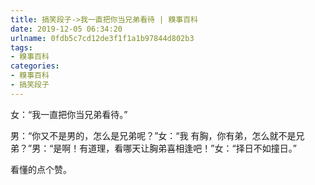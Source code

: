 ```yaml
---
title: 搞笑段子->我一直把你当兄弟看待 | 糗事百科
date: 2019-12-05 06:34:20
urlname: 0fdb5c7cd12de3f1f1a1b97844d802b3
tags: 
- 糗事百科
categories:
- 糗事百科
- 搞笑段子
---
```

女：“我一直把你当兄弟看待。”

男：“你又不是男的，怎么是兄弟呢？”女：“我 有胸，你有弟，怎么就不是兄弟？”男：“是啊！有道理，看哪天让胸弟喜相逢吧！”女：“择日不如撞日。”

看懂的点个赞。


